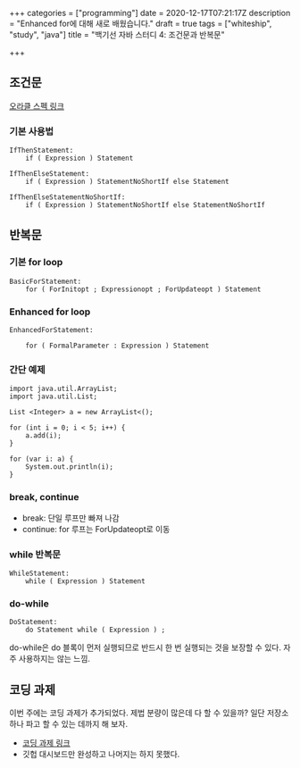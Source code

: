 +++
categories = ["programming"]
date = 2020-12-17T07:21:17Z
description = "Enhanced for에 대해 새로 배웠습니다."
draft = true
tags = ["whiteship", "study", "java"]
title = "백기선 자바 스터디 4: 조건문과 반복문"

+++
## 조건문

[오라클 스펙 링크](https://docs.oracle.com/javase/specs/jls/se7/html/jls-14.html#jls-14.9)

### 기본 사용법

```
IfThenStatement:
    if ( Expression ) Statement

IfThenElseStatement:
    if ( Expression ) StatementNoShortIf else Statement

IfThenElseStatementNoShortIf:
    if ( Expression ) StatementNoShortIf else StatementNoShortIf
```

## 반복문

### 기본 for loop

```
BasicForStatement:
    for ( ForInitopt ; Expressionopt ; ForUpdateopt ) Statement
```

### Enhanced for loop

```
EnhancedForStatement:

    for ( FormalParameter : Expression ) Statement
```


### 간단 예제

```
import java.util.ArrayList;
import java.util.List;

List <Integer> a = new ArrayList<();

for (int i = 0; i < 5; i++) {
    a.add(i);
}

for (var i: a) {
    System.out.println(i);
}
```

### break, continue

- break: 단일 루프만 빠져 나감 
- continue: for 루프는 ForUpdateopt로 이동

### while 반복문

```
WhileStatement:
    while ( Expression ) Statement
```

### do-while

```
DoStatement:
    do Statement while ( Expression ) ;
```

do-while은 do 블록이 먼저 실행되므로 반드시 한 번 실행되는 것을 보장할 수 있다. 자주 사용하지는 않는 느낌.


## 코딩 과제

이번 주에는 코딩 과제가 추가되었다. 제법 분량이 많은데 다 할 수 있을까? 일단 저장소 하나 파고 할 수 있는 데까지 해 보자.

- [코딩 과제 링크](https://github.com/honux77/whiteship-live-study/tree/main/github-dashboard)
- 깃헙 대시보드만 완성하고 나머지는 하지 못했다.